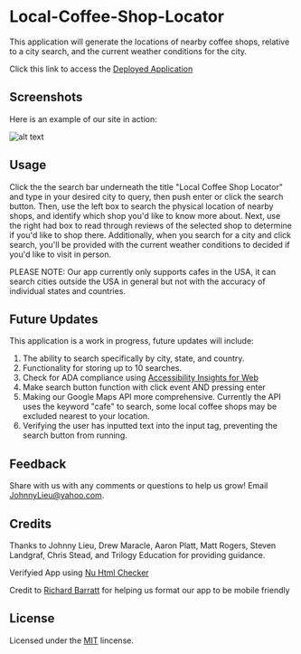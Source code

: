 # Local-Coffee-Shop-Locator

This application will generate the locations of nearby coffee shops, relative to a city search, and the current weather conditions for the city. 

Click this link to access the [Deployed Application](https://johnnylieu.github.io/localCoffeeShops.github.io/)

## Screenshots

Here is an example of our site in action:

![alt text](https://raw.githubusercontent.com/aaronkplatt/localCoffeeShops.github.io/master/Assets/Images/Deployed%20Application.JPG "Application Img1")

## Usage 

Click the the search bar underneath the title "Local Coffee Shop Locator" and type in your desired city to query, then push enter or click the search button. Then, use the left box to search the physical location of nearby shops, and identify which shop you'd like to know more about. Next, use the right had box to read through reviews of the selected shop to determine if you'd like to shop there. Additionally, when you search for a city and click search, you'll be provided with the current weather conditions to decided if you'd like to visit in person. 

PLEASE NOTE: Our app currently only supports cafes in the USA, it can search cities outside the USA in general but not with the accuracy of individual states and countries. 

## Future Updates

This application is a work in progress, future updates will include: 

1. The ability to search specifically by city, state, and country.
2. Functionality for storing up to 10 searches. 
3. Check for ADA compliance using [Accessibility Insights for Web](https://accessibilityinsights.io/docs/en/web/overview)
4. Make search button function with click event AND pressing enter
5. Making our Google Maps API more comprehensive. Currently the API uses the keyword "cafe" to search, some local coffee shops may be excluded nearest to your location.
6. Verifying the user has inputted text into the input tag, preventing the search button from running.

## Feedback

Share with us with any comments or questions to help us grow! Email JohnnyLieu@yahoo.com.

## Credits

Thanks to Johnny Lieu, Drew Maracle, Aaron Platt, Matt Rogers, Steven Landgraf, Chris Stead, and Trilogy Education for providing guidance.

Verifyied App using [Nu Html Checker](https://validator.w3.org/nu/)

Credit to [Richard Barratt](https://codepen.io/richerimage/pen/jEXWWG) for helping us format our app to be mobile friendly

## License

Licensed under the [MIT](LICENSE.txt) lincense.
